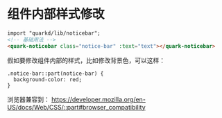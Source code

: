 # 组件内部样式修改

```html
import "quarkd/lib/noticebar";
<!-- 基础用法 -->
<quark-noticebar class="notice-bar" :text="text"></quark-noticebar>
```

假如要修改组件内部的样式，比如修改背景色，可以这样：
```
.notice-bar::part(notice-bar) {
  background-color: red;
}
```

浏览器兼容到：
https://developer.mozilla.org/en-US/docs/Web/CSS/::part#browser_compatibility


